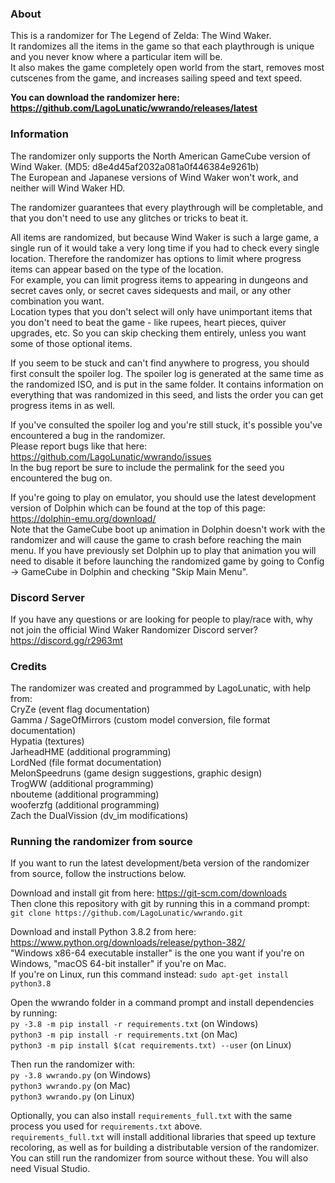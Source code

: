 
### About

This is a randomizer for The Legend of Zelda: The Wind Waker.  
It randomizes all the items in the game so that each playthrough is unique and you never know where a particular item will be.  
It also makes the game completely open world from the start, removes most cutscenes from the game, and increases sailing speed and text speed.

**You can download the randomizer here: https://github.com/LagoLunatic/wwrando/releases/latest**

### Information

The randomizer only supports the North American GameCube version of Wind Waker. (MD5: d8e4d45af2032a081a0f446384e9261b)  
The European and Japanese versions of Wind Waker won't work, and neither will Wind Waker HD.

The randomizer guarantees that every playthrough will be completable, and that you don't need to use any glitches or tricks to beat it.

All items are randomized, but because Wind Waker is such a large game, a single run of it would take a very long time if you had to check every single location. Therefore the randomizer has options to limit where progress items can appear based on the type of the location.  
For example, you can limit progress items to appearing in dungeons and secret caves only, or secret caves sidequests and mail, or any other combination you want.  
Location types that you don't select will only have unimportant items that you don't need to beat the game - like rupees, heart pieces, quiver upgrades, etc. So you can skip checking them entirely, unless you want some of those optional items.

If you seem to be stuck and can't find anywhere to progress, you should first consult the spoiler log. The spoiler log is generated at the same time as the randomized ISO, and is put in the same folder. It contains information on everything that was randomized in this seed, and lists the order you can get progress items in as well.

If you've consulted the spoiler log and you're still stuck, it's possible you've encountered a bug in the randomizer.  
Please report bugs like that here: https://github.com/LagoLunatic/wwrando/issues  
In the bug report be sure to include the permalink for the seed you encountered the bug on.

If you're going to play on emulator, you should use the latest development version of Dolphin which can be found at the top of this page: https://dolphin-emu.org/download/  
Note that the GameCube boot up animation in Dolphin doesn't work with the randomizer and will cause the game to crash before reaching the main menu. If you have previously set Dolphin up to play that animation you will need to disable it before launching the randomized game by going to Config -> GameCube in Dolphin and checking "Skip Main Menu".  

### Discord Server

If you have any questions or are looking for people to play/race with, why not join the official Wind Waker Randomizer Discord server?  
https://discord.gg/r2963mt

### Credits

The randomizer was created and programmed by LagoLunatic, with help from:  
CryZe (event flag documentation)  
Gamma / SageOfMirrors (custom model conversion, file format documentation)  
Hypatia (textures)  
JarheadHME (additional programming)  
LordNed (file format documentation)  
MelonSpeedruns (game design suggestions, graphic design)  
TrogWW (additional programming)  
nbouteme (additional programming)  
wooferzfg (additional programming)  
Zach the DualVission (dv_im modifications)

### Running the randomizer from source

If you want to run the latest development/beta version of the randomizer from source, follow the instructions below.

Download and install git from here: https://git-scm.com/downloads  
Then clone this repository with git by running this in a command prompt:  
`git clone https://github.com/LagoLunatic/wwrando.git`  

Download and install Python 3.8.2 from here: https://www.python.org/downloads/release/python-382/  
"Windows x86-64 executable installer" is the one you want if you're on Windows, "macOS 64-bit installer" if you're on Mac.  
If you're on Linux, run this command instead: `sudo apt-get install python3.8`  

Open the wwrando folder in a command prompt and install dependencies by running:  
`py -3.8 -m pip install -r requirements.txt` (on Windows)  
`python3 -m pip install -r requirements.txt` (on Mac)  
`python3 -m pip install $(cat requirements.txt) --user` (on Linux)  

Then run the randomizer with:  
`py -3.8 wwrando.py` (on Windows)  
`python3 wwrando.py` (on Mac)  
`python3 wwrando.py` (on Linux)  

Optionally, you can also install `requirements_full.txt` with the same process you used for `requirements.txt` above.  
`requirements_full.txt` will install additional libraries that speed up texture recoloring, as well as for building a distributable version of the randomizer. You can still run the randomizer from source without these. You will also need Visual Studio.
